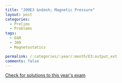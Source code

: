 ```yaml
---
title: "J09E3 &ndash; Magnetic Pressure"
layout: post
categories:
  - Prelims
  - Problems
tags:
  - E&M
  - J09
  - Magnetostatics

permalink: /:categories/:year/:month/E3:output_ext
comments: false
---
```

<object data="2009J3E.pdf" type="application/pdf" width="100%" height="500"></object>
<div class="message"><a href='https://princetonprelim.com/prelim/22/'>Check for solutions to this year's exam</a></div>